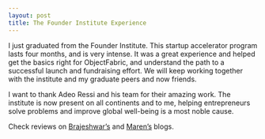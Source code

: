 ```yaml
---
layout: post
title: The Founder Institute Experience
---
```


I just graduated from the Founder Institute. This startup accelerator program lasts four months, and is very intense. It was a great experience and helped get the basics right for ObjectFabric, and understand the path to a successful launch and fundraising effort. We will keep working together with the institute and my graduate peers and now friends. 

I want to thank Adeo Ressi and his team for their amazing work. The institute is now present on all continents and to me, helping entrepreneurs solve problems and improve global well-being is a most noble cause.

Check reviews on [Brajeshwar’s](http://brajeshwar.com/2011/the-founder-institute-experience) and [Maren’s](http://www.escapingthe9to5.com/my-life/founder-institute-review) blogs.
